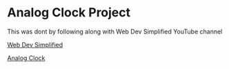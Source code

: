 # Analog Clock Project

This was dont by following along with Web Dev Simplified YouTube channel

[Web Dev Simplified](https://www.youtube.com/channel/UCFbNIlppjAuEX4znoulh0Cw)

[Analog Clock](https://www.youtube.com/watch?v=Ki0XXrlKlHY)
